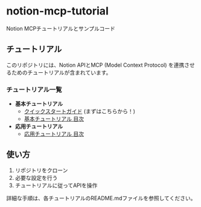 # notion-mcp-tutorial

Notion MCPチュートリアルとサンプルコード

## チュートリアル

このリポジトリには、Notion APIとMCP (Model Context Protocol) を連携させるためのチュートリアルが含まれています。

### チュートリアル一覧

- **基本チュートリアル**
    - [クイックスタートガイド](tutorials/basic/01_setup/quick_start.md) (まずはこちらから！)
    - [基本チュートリアル 目次](tutorials/basic/index.md)
- **応用チュートリアル**
    - [応用チュートリアル 目次](tutorials/advanced/index.md)

## 使い方

1. リポジトリをクローン
2. 必要な設定を行う
3. チュートリアルに従ってAPIを操作

詳細な手順は、各チュートリアルのREADME.mdファイルを参照してください。
